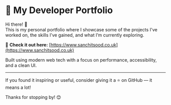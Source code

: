 # 🌟 My Developer Portfolio

Hi there! 👋  
This is my personal portfolio where I showcase some of the projects I've worked on, the skills I’ve gained, and what I’m currently exploring.

🔗 **Check it out here:** [https://www.sanchitsood.co.uk](https://www.sanchitsood.co.uk)

Built using modern web tech with a focus on performance, accessibility, and a clean UI.

---

If you found it inspiring or useful, consider giving it a ⭐ on GitHub — it means a lot!

Thanks for stopping by! 😊
